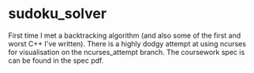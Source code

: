 # sudoku_solver
First time I met a backtracking algorithm (and also some of the first and worst C++ I've written). 
There is a highly dodgy attempt at using ncurses for visualisation on the ncurses_attempt branch. The coursework spec is can be found in the spec pdf.  
